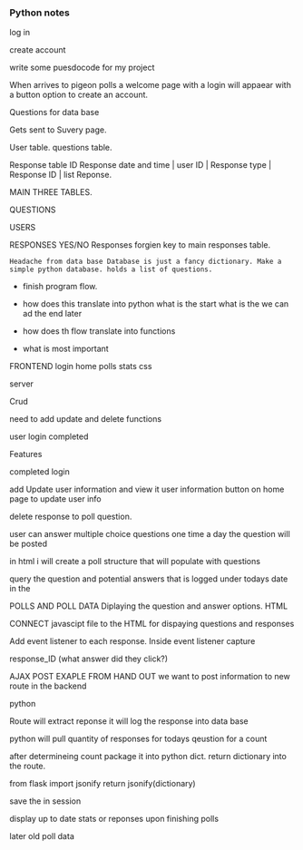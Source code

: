### Python notes

log in

create account 

write some puesdocode for my project 

When arrives to pigeon polls a welcome page with a login will appaear with a button option to create an account. 


Questions for data base 

Gets sent to Suvery page. 

User table. questions table.

 Response table ID Response date and time | user ID | Response type | Response ID | list Reponse. 

 MAIN THREE TABLES.

 QUESTIONS

 USERS 

 RESPONSES
    YES/NO Responses forgien key to main responses table. 


    Headache from data base Database is just a fancy dictionary. Make a simple python database. holds a list of questions. 



- finish program flow. 

- how does this translate into python 
what is the start what is the we can ad the end later

- how does th flow translate into functions


- what is most important


FRONTEND 
login
home 
polls 
stats
css 

server

Crud 

need to add update and delete functions

user login
completed

Features


completed 
login 



add
Update user information and view it user information
button on home page to update user info

delete response to poll question.

user can answer multiple choice questions
one time a day the question will be posted 


in html i will create a poll structure that will populate with questions 

query the question and potential answers that is logged under todays date in the 

POLLS AND POLL DATA
Diplaying the question and answer options. HTML

CONNECT javascipt file to the HTML for dispaying questions and responses 

Add event listener to each response. Inside event listener capture 

response_ID (what answer did they click?)

AJAX 
POST EXAPLE FROM HAND OUT 
we want to post information to new route in the backend

python

Route will extract reponse it will log the response into data base 

python will pull quantity of responses for todays qeustion for a count

after determineing count package it into python dict. return dictionary into the route. 

from flask import jsonify
return jsonify(dictionary)





save the  in session



display up to date stats or reponses upon finishing polls



later 
old poll data





